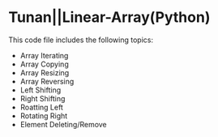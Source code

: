 # Tunan||Linear-Array(Python)
This code file includes the following topics:
- Array Iterating
- Array Copying
- Array Resizing
- Array Reversing
- Left Shifting
- Right Shifting
- Roatting Left
- Rotating Right
- Element Deleting/Remove 

